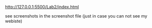 http://127.0.0.1:5500/Lab2/index.html

see screenshots in the screenshot file (just in case you can not see my webiste)
